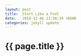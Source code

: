 ```yaml
---
layout: post
title:  Start Like a Fool
date:   2018-12-06 11:30:34 +0800
categories: jekyll update
---
```


{{ page.title }}
======
